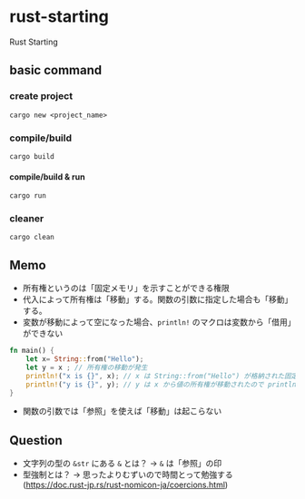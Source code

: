 # rust-starting

Rust Starting

## basic command

### create project

`cargo new <project_name>`

### compile/build

`cargo build`

#### compile/build & run

`cargo run`

### cleaner

`cargo clean`

## Memo

- 所有権というのは「固定メモリ」を示すことができる権限
- 代入によって所有権は「移動」する。関数の引数に指定した場合も「移動」する。
- 変数が移動によって空になった場合、`println!` のマクロは変数から「借用」ができない

```rust
fn main() {
    let x= String::from("Hello");
    let y = x ; // 所有権の移動が発生
    println!("x is {}", x); // x は String::from("Hello") が格納された固定メモリの所有権を失っているのでエラーになる。println!マクロが変数 x を借りて値を表示しようとするが失敗する
    println!("y is {}", y); // y は x から値の所有権が移動されたので println! マクロが値を表示（借用）できる
}
```

- 関数の引数では「参照」を使えば「移動」は起こらない

## Question

- 文字列の型の `&str` にある `&` とは？ -> `&` は「参照」の印
- 型強制とは？ -> 思ったよりむずいので時間とって勉強する(https://doc.rust-jp.rs/rust-nomicon-ja/coercions.html)
